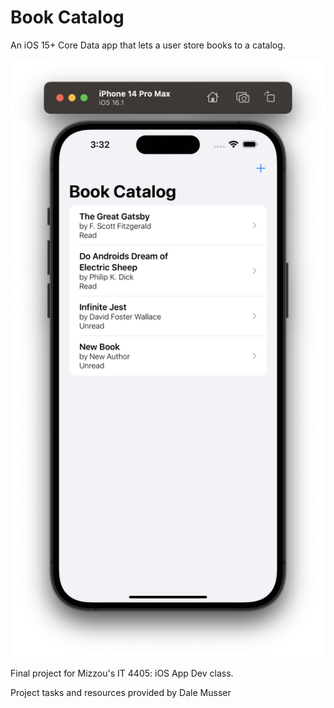 # Book Catalog
An iOS 15+ Core Data app that lets a user store books to a catalog.

![alt text](Screenshots/mainView.png "Overview")

Final project for Mizzou's IT 4405: iOS App Dev class.

Project tasks and resources provided by Dale Musser
